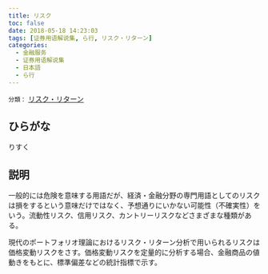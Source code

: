 ```yaml
---
title: リスク
toc: false
date: 2018-05-18 14:23:03
tags: [证券用语解说集, ら行, リスク・リターン]
categories:
  - 金融服务
  - 证券用语解说集
  - 日本語
  - ら行
---
```


`分類：` [リスク・リターン](/tags/リスク・リターン/)

## ひらがな

りすく

## 説明

一般的には危険を意味する用語だが、経済・金融分野の専門用語としてのリスクは損をするという意味だけではなく、予想通りにいかない可能性（不確実性）をいう。流動性リスク、信用リスク、カントリーリスクなどさまざまな種類がある。

現代のポートフォリオ理論におけるリスク・リターン分析で用いられるリスクは価格変動リスクをさす。価格変動リスクを定量的に分析する場合、金融商品の値動きをもとに、標準偏差などの統計指標で示す。
